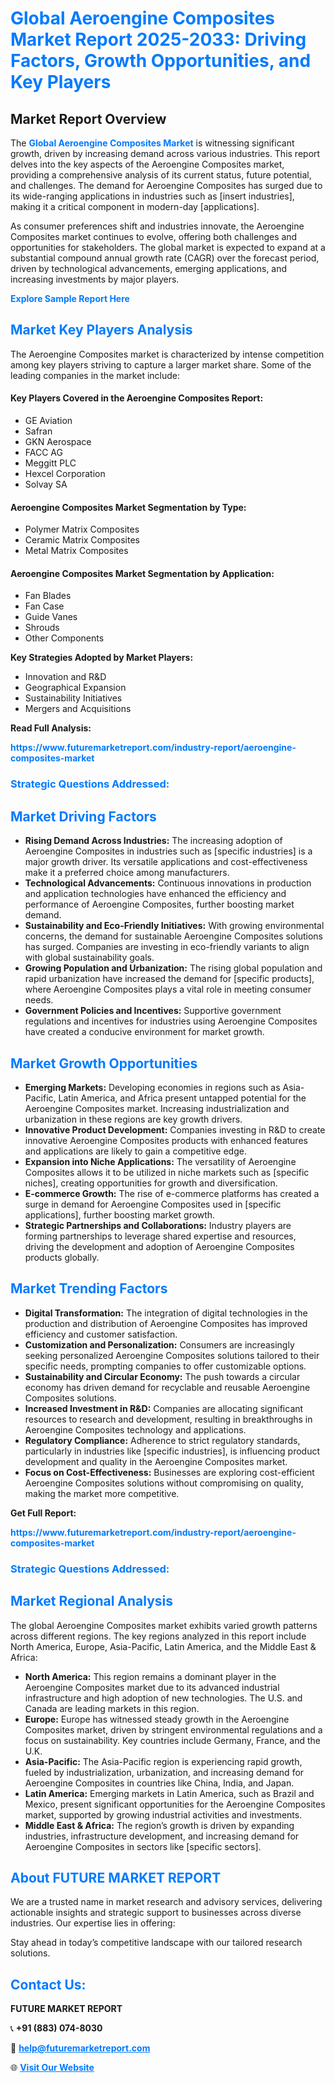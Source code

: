 <h1 style="color: #007BFF;">Global Aeroengine Composites Market Report 2025-2033: Driving Factors, Growth Opportunities, and Key Players</h1>

<section id="overview">
<h2>Market Report Overview</h2>
<p>The <a href="https://www.futuremarketreport.com/industry-report/aeroengine-composites-market" style="color: #007BFF; text-decoration: none;"><strong>Global Aeroengine Composites Market</strong></a> is witnessing significant growth, driven by increasing demand across various industries. This report delves into the key aspects of the Aeroengine Composites market, providing a comprehensive analysis of its current status, future potential, and challenges. The demand for Aeroengine Composites has surged due to its wide-ranging applications in industries such as [insert industries], making it a critical component in modern-day [applications].</p>
<p>As consumer preferences shift and industries innovate, the Aeroengine Composites market continues to evolve, offering both challenges and opportunities for stakeholders. The global market is expected to expand at a substantial compound annual growth rate (CAGR) over the forecast period, driven by technological advancements, emerging applications, and increasing investments by major players.</p>
</section>

<section id="overview">
<p><a href="https://www.futuremarketreport.com/request-sample/reportId=48711" style="color: #007BFF; text-decoration: none;"><strong>Explore Sample Report Here</strong></a></p>
</section>

<section id="key-players">
<h2 style="color: #007BFF;">Market Key Players Analysis</h2>
<p>The Aeroengine Composites market is characterized by intense competition among key players striving to capture a larger market share. Some of the leading companies in the market include:</p>
<h4>Key Players Covered in the Aeroengine Composites Report:</h4>
<ul><li>GE Aviation</li><li>Safran</li><li>GKN Aerospace</li><li>FACC AG</li><li>Meggitt PLC</li><li>Hexcel Corporation</li><li>Solvay SA</li></ul>
<h4>Aeroengine Composites Market Segmentation by Type:</h4>
<ul><li>Polymer Matrix Composites</li><li>Ceramic Matrix Composites</li><li>Metal Matrix Composites</li></ul>

<h4>Aeroengine Composites Market Segmentation by Application:</h4>
<ul><li>Fan Blades</li><li>Fan Case</li><li>Guide Vanes</li><li>Shrouds</li><li>Other Components</li></ul>
<p><strong>Key Strategies Adopted by Market Players:</strong></p>
<ul>
<li>Innovation and R&D</li>
<li>Geographical Expansion</li>
<li>Sustainability Initiatives</li>
<li>Mergers and Acquisitions</li>
</ul>
</section>

<section>
<p><strong>Read Full Analysis: </strong></p><a href="https://www.futuremarketreport.com/industry-report/aeroengine-composites-market" style="color: #007BFF; text-decoration: none;"><strong>https://www.futuremarketreport.com/industry-report/aeroengine-composites-market</strong></a>
<h3 style="color: #007BFF;">Strategic Questions Addressed:</h3>
</section>

<section id="driving-factors">
<h2 style="color: #007BFF;">Market Driving Factors</h2>
<ul>
<li><strong>Rising Demand Across Industries:</strong> The increasing adoption of Aeroengine Composites in industries such as [specific industries] is a major growth driver. Its versatile applications and cost-effectiveness make it a preferred choice among manufacturers.</li>
<li><strong>Technological Advancements:</strong> Continuous innovations in production and application technologies have enhanced the efficiency and performance of Aeroengine Composites, further boosting market demand.</li>
<li><strong>Sustainability and Eco-Friendly Initiatives:</strong> With growing environmental concerns, the demand for sustainable Aeroengine Composites solutions has surged. Companies are investing in eco-friendly variants to align with global sustainability goals.</li>
<li><strong>Growing Population and Urbanization:</strong> The rising global population and rapid urbanization have increased the demand for [specific products], where Aeroengine Composites plays a vital role in meeting consumer needs.</li>
<li><strong>Government Policies and Incentives:</strong> Supportive government regulations and incentives for industries using Aeroengine Composites have created a conducive environment for market growth.</li>
</ul>
</section>

<section id="growth-opportunities">
<h2 style="color: #007BFF;">Market Growth Opportunities</h2>
<ul>
<li><strong>Emerging Markets:</strong> Developing economies in regions such as Asia-Pacific, Latin America, and Africa present untapped potential for the Aeroengine Composites market. Increasing industrialization and urbanization in these regions are key growth drivers.</li>
<li><strong>Innovative Product Development:</strong> Companies investing in R&D to create innovative Aeroengine Composites products with enhanced features and applications are likely to gain a competitive edge.</li>
<li><strong>Expansion into Niche Applications:</strong> The versatility of Aeroengine Composites allows it to be utilized in niche markets such as [specific niches], creating opportunities for growth and diversification.</li>
<li><strong>E-commerce Growth:</strong> The rise of e-commerce platforms has created a surge in demand for Aeroengine Composites used in [specific applications], further boosting market growth.</li>
<li><strong>Strategic Partnerships and Collaborations:</strong> Industry players are forming partnerships to leverage shared expertise and resources, driving the development and adoption of Aeroengine Composites products globally.</li>
</ul>
</section>

<section id="trending-factors">
<h2 style="color: #007BFF;">Market Trending Factors</h2>
<ul>
<li><strong>Digital Transformation:</strong> The integration of digital technologies in the production and distribution of Aeroengine Composites has improved efficiency and customer satisfaction.</li>
<li><strong>Customization and Personalization:</strong> Consumers are increasingly seeking personalized Aeroengine Composites solutions tailored to their specific needs, prompting companies to offer customizable options.</li>
<li><strong>Sustainability and Circular Economy:</strong> The push towards a circular economy has driven demand for recyclable and reusable Aeroengine Composites solutions.</li>
<li><strong>Increased Investment in R&D:</strong> Companies are allocating significant resources to research and development, resulting in breakthroughs in Aeroengine Composites technology and applications.</li>
<li><strong>Regulatory Compliance:</strong> Adherence to strict regulatory standards, particularly in industries like [specific industries], is influencing product development and quality in the Aeroengine Composites market.</li>
<li><strong>Focus on Cost-Effectiveness:</strong> Businesses are exploring cost-efficient Aeroengine Composites solutions without compromising on quality, making the market more competitive.</li>
</ul>
</section>

<section>
<p><strong>Get Full Report: </strong></p><a href="https://www.futuremarketreport.com/industry-report/aeroengine-composites-market" style="color: #007BFF; text-decoration: none;"><strong>https://www.futuremarketreport.com/industry-report/aeroengine-composites-market</strong></a>
<h3 style="color: #007BFF;">Strategic Questions Addressed:</h3>
</section>


<section id="regional-analysis">
<h2 style="color: #007BFF;">Market Regional Analysis</h2>
<p>The global Aeroengine Composites market exhibits varied growth patterns across different regions. The key regions analyzed in this report include North America, Europe, Asia-Pacific, Latin America, and the Middle East & Africa:</p>
<ul>
<li><strong>North America:</strong> This region remains a dominant player in the Aeroengine Composites market due to its advanced industrial infrastructure and high adoption of new technologies. The U.S. and Canada are leading markets in this region.</li>
<li><strong>Europe:</strong> Europe has witnessed steady growth in the Aeroengine Composites market, driven by stringent environmental regulations and a focus on sustainability. Key countries include Germany, France, and the U.K.</li>
<li><strong>Asia-Pacific:</strong> The Asia-Pacific region is experiencing rapid growth, fueled by industrialization, urbanization, and increasing demand for Aeroengine Composites in countries like China, India, and Japan.</li>
<li><strong>Latin America:</strong> Emerging markets in Latin America, such as Brazil and Mexico, present significant opportunities for the Aeroengine Composites market, supported by growing industrial activities and investments.</li>
<li><strong>Middle East & Africa:</strong> The region’s growth is driven by expanding industries, infrastructure development, and increasing demand for Aeroengine Composites in sectors like [specific sectors].</li>
</ul>
</section>

<footer>
<h2 style="color: #007BFF;">About FUTURE MARKET REPORT</h2>
<p>We are a trusted name in market research and advisory services, delivering actionable insights and strategic support to businesses across diverse industries. Our expertise lies in offering:</p>

<p>Stay ahead in today’s competitive landscape with our tailored research solutions.</p>

<h2 style="color: #007BFF;">Contact Us:</h2>
<p><strong>FUTURE MARKET REPORT</strong></p>
<p>📞 <strong>+91 (883) 074-8030</strong></p>
<p>📧 <strong><a href="mailto:help@futuremarketreport.com" style="color: #007BFF;">help@futuremarketreport.com</a></strong></p>
<p>🌐 <strong><a href="https://www.futuremarketreport.com/" style="color: #007BFF;">Visit Our Website</a></strong></p>
</footer>